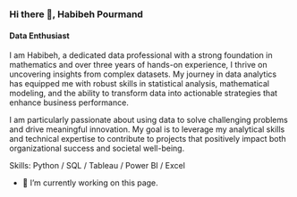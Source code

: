 ### Hi there 👋, Habibeh Pourmand
#### Data Enthusiast
I am Habibeh, a dedicated data professional with a strong foundation in mathematics and over three years of hands-on experience, I thrive on uncovering insights from complex datasets. My journey in data analytics has equipped me with robust skills in statistical analysis, mathematical modeling, and the ability to transform data into actionable strategies that enhance business performance.

I am particularly passionate about using data to solve challenging problems and drive meaningful innovation. My goal is to leverage my analytical skills and technical expertise to contribute to projects that positively impact both organizational success and societal well-being.




Skills: Python / SQL / Tableau / Power BI / Excel

- 🔭 I’m currently working on this page. 




